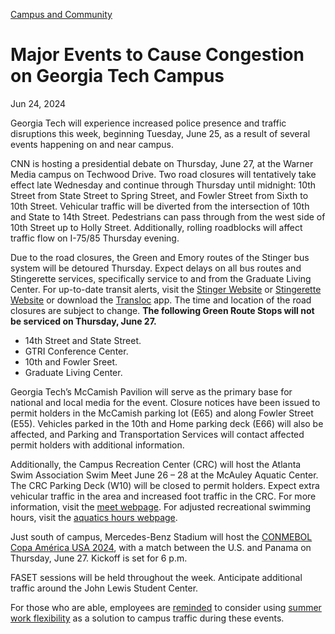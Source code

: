 [Campus and Community](https://www.gatech.edu/news/topic/campus-and-community)

# Major Events to Cause Congestion on Georgia Tech Campus

Jun 24, 2024


Georgia Tech will experience increased police presence and traffic disruptions this week, beginning Tuesday, June 25, as a result of several events happening on and near campus.

CNN is hosting a presidential debate on Thursday, June 27, at the Warner Media campus on Techwood Drive. Two road closures will tentatively take effect late Wednesday and continue through Thursday until midnight: 10th Street from State Street to Spring Street, and Fowler Street from Sixth to 10th Street. Vehicular traffic will be diverted from the intersection of 10th and State to 14th Street. Pedestrians can pass through from the west side of 10th Street up to Holly Street. Additionally, rolling roadblocks will affect traffic flow on I-75/85 Thursday evening.

Due to the road closures, the Green and Emory routes of the Stinger bus system will be detoured Thursday. Expect delays on all bus routes and Stingerette services, specifically service to and from the Graduate Living Center. For up-to-date transit alerts, visit the [Stinger Website](https://www.pts.gatech.edu/shuttles/stinger/) or [Stingerette Website](https://www.pts.gatech.edu/shuttles/stingerette/) or download the [Transloc](https://transloc.com/app/) app. The time and location of the road closures are subject to change. **The following Green Route Stops will not be serviced on Thursday, June 27.**

- 14th Street and State Street.
- GTRI Conference Center.
- 10th and Fowler Sreet.
- Graduate Living Center.

Georgia Tech’s McCamish Pavilion will serve as the primary base for national and local media for the event. Closure notices have been issued to permit holders in the McCamish parking lot (E65) and along Fowler Street (E55). Vehicles parked in the 10th and Home parking deck (E66) will also be affected, and Parking and Transportation Services will contact affected permit holders with additional information.

Additionally, the Campus Recreation Center (CRC) will host the Atlanta Swim Association Swim Meet June 26 – 28 at the McAuley Aquatic Center. The CRC Parking Deck (W10) will be closed to permit holders. Expect extra vehicular traffic in the area and increased foot traffic in the CRC. For more information, visit the [meet webpage](https://t.e2ma.net/click/snr6evb/c7fyud5j/cn0co2j). For adjusted recreational swimming hours, visit the [aquatics hours webpage](https://t.e2ma.net/click/snr6evb/c7fyud5j/sf1co2j).

Just south of campus, Mercedes-Benz Stadium will host the [CONMEBOL Copa América USA 2024](https://www.mercedesbenzstadium.com/events/conmebol-copa-america-2), with a match between the U.S. and Panama on Thursday, June 27. Kickoff is set for 6 p.m.

FASET sessions will be held throughout the week. Anticipate additional traffic around the John Lewis Student Center.

For those who are able, employees are [reminded](https://hr.gatech.edu/2024/05/30/summer-work-schedule-flexibility-reminders/) to consider using [summer work flexibility](https://hr.gatech.edu/2024/05/30/summer-work-schedule-flexibility-reminders/) as a solution to campus traffic during these events.